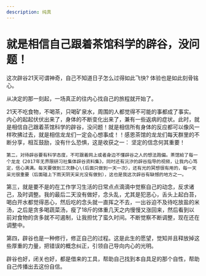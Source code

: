```yaml
---
description: 纯真
---
```


# 就是相信自己跟着茶馆科学的辟谷，没问题！

这次辟谷21天可谓神奇，自己不知道日子怎么过得如此飞快? 体验也是如此刻骨铭心。

从决定的那一刻起，一场真正的往内心找自己的旅程就开始了。

21天不吃食物，不喝茶，只喝矿泉水，周围的人都觉得不可能的事都成了事实。内心的起起伏伏出来了，身体的不断变化出来了，兼有一些返病的症状。此时，就是相信自己跟着茶馆科学的辟谷，没问题！就是相信所有身体的反应都可以像风一样吹拂过去，就是相信龙龙们一定会心想事成！！感恩茶馆的龙龙们每天群里的不断分享，相互鼓励，没有什么恐惧，这是收获之一： 坚定的信念何其重要！

    第二，对待辟谷要有科学态度，不可跟着网上或者身边不懂辟谷之人的想法跑偏。茶馆給了每一个龙龙《2017年无界限研习社集体辟谷资料集》，同时还有沅汐的辟谷指导的视频，让我内心笃定，信心满满。每天要做到三次静心\(后面只做到一天一次），还有光的冥想很有用的，每一天采光很重要（后面碰上下雨天阴天采光没有做到），这也是我这次辟谷有缺憾的地方之一。

   第三，就是要不是的在工作学习生活的日常点点滴滴中觉察自己的动念，反求诸己，及时调整。我的最后二天没有做好，念头乱，尤其是犯恶心，舌头上起白苔，喝白开水都觉得恶心，然后吃的念头就一直挥之不去，一出谷迫不及待吃放盐的米汤，之后是贪多喝蔬菜汤，瘦了18斤的体重几天之内慢慢又涨回来，然后看到以前对食物的贪多就不可遏制，让我担忧了蛮久时间。不断觉察不断调整，现在还在调整中。

   第四，辟谷也是一种修行，修正自己的过程。这是此生的愿望，觉知并且释放掉这些厚重的力量，把错误的概念纠正，引领自己导向内心的光明。

   辟谷也好，闭关也好，都是借来的工具，帮助自己找到本自具足的那个自性，帮助自己传播出去这份自信。

